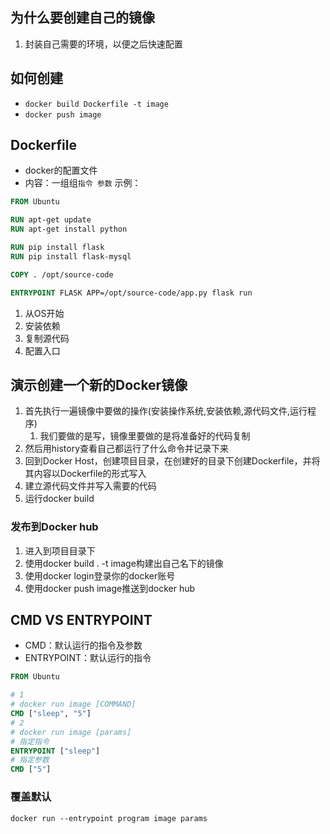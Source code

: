 ## 为什么要创建自己的镜像
1. 封装自己需要的环境，以便之后快速配置
## 如何创建
- `docker build Dockerfile -t image`
- `docker push image`
## Dockerfile
- docker的配置文件
- 内容：一组组`指令 参数`
示例：
```dockerfile
FROM Ubuntu

RUN apt-get update
RUN apt-get install python

RUN pip install flask
RUN pip install flask-mysql

COPY . /opt/source-code

ENTRYPOINT FLASK APP=/opt/source-code/app.py flask run
```
1. 从OS开始
2. 安装依赖
3. 复制源代码
4. 配置入口
## 演示创建一个新的Docker镜像
1. 首先执行一遍镜像中要做的操作(安装操作系统,安装依赖,源代码文件,运行程序)
	1. 我们要做的是写，镜像里要做的是将准备好的代码复制
2. 然后用history查看自己都运行了什么命令并记录下来
3. 回到Docker Host，创建项目目录，在创建好的目录下创建Dockerfile，并将其内容以Dockerfile的形式写入
4. 建立源代码文件并写入需要的代码
5. 运行docker build
### 发布到Docker hub
1. 进入到项目目录下
2. 使用docker build . -t image构建出自己名下的镜像
3. 使用docker login登录你的docker账号
4. 使用docker push image推送到docker hub

## CMD VS ENTRYPOINT
- CMD：默认运行的指令及参数
- ENTRYPOINT：默认运行的指令
```dockerfile
FROM Ubuntu

# 1
# docker run image [COMMAND]
CMD ["sleep", "5"]
# 2
# docker run image [params]
# 指定指令
ENTRYPOINT ["sleep"]
# 指定参数
CMD ["5"]
```
### 覆盖默认
```shell
docker run --entrypoint program image params
```